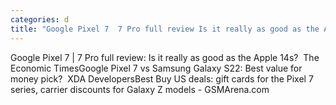 ```yaml
---
categories: d
title: "Google Pixel 7  7 Pro full review Is it really as good as the Apple 14s  The Economic Times"
---
```

Google Pixel 7 | 7 Pro full review: Is it really as good as the Apple 14s?&nbsp;&nbsp;The Economic TimesGoogle Pixel 7 vs Samsung Galaxy S22: Best value for money pick?&nbsp;&nbsp;XDA DevelopersBest Buy US deals: gift cards for the Pixel 7 series, carrier discounts for Galaxy Z models - GSMArena.com